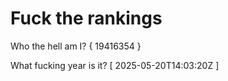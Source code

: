 # Fuck the rankings

Who the hell am I?
{ 19416354 }

What fucking year is it?
[ 2025-05-20T14:03:20Z ]
